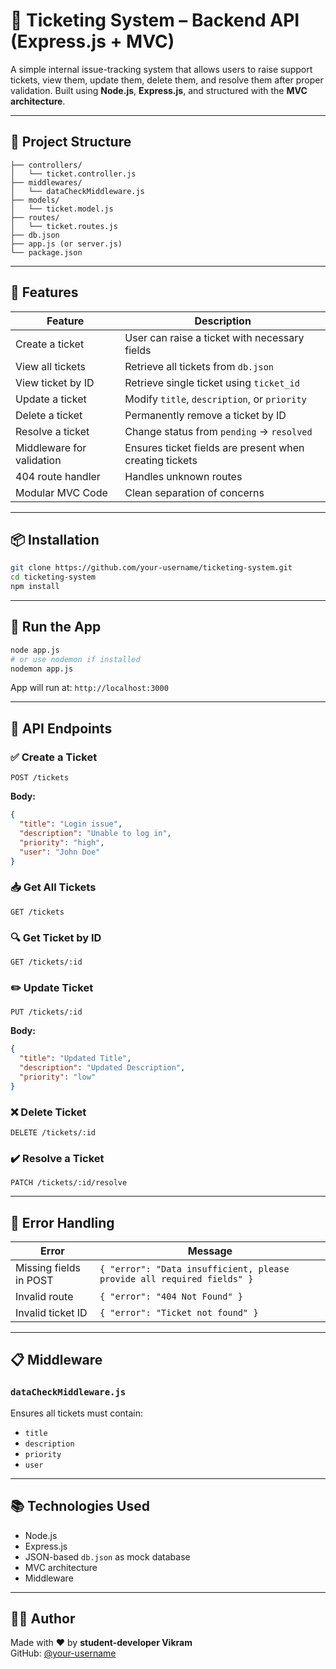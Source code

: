
# 📮 Ticketing System – Backend API (Express.js + MVC)

A simple internal issue-tracking system that allows users to raise support tickets, view them, update them, delete them, and resolve them after proper validation. Built using **Node.js**, **Express.js**, and structured with the **MVC architecture**.

---

## 📁 Project Structure

```
├── controllers/
│   └── ticket.controller.js
├── middlewares/
│   └── dataCheckMiddleware.js
├── models/
│   └── ticket.model.js
├── routes/
│   └── ticket.routes.js
├── db.json
├── app.js (or server.js)
└── package.json
```

---

## 🧠 Features

| Feature                        | Description                                               |
|-------------------------------|-----------------------------------------------------------|
| Create a ticket               | User can raise a ticket with necessary fields             |
| View all tickets              | Retrieve all tickets from `db.json`                       |
| View ticket by ID             | Retrieve single ticket using `ticket_id`                  |
| Update a ticket               | Modify `title`, `description`, or `priority`              |
| Delete a ticket               | Permanently remove a ticket by ID                         |
| Resolve a ticket              | Change status from `pending` → `resolved`                 |
| Middleware for validation     | Ensures ticket fields are present when creating tickets   |
| 404 route handler             | Handles unknown routes                                    |
| Modular MVC Code              | Clean separation of concerns                              |

---

## 📦 Installation

```bash
git clone https://github.com/your-username/ticketing-system.git
cd ticketing-system
npm install
```

---

## 🚀 Run the App

```bash
node app.js
# or use nodemon if installed
nodemon app.js
```

App will run at: `http://localhost:3000`

---

## 🔌 API Endpoints

### ✅ Create a Ticket

```http
POST /tickets
```
**Body:**
```json
{
  "title": "Login issue",
  "description": "Unable to log in",
  "priority": "high",
  "user": "John Doe"
}
```

### 📥 Get All Tickets

```http
GET /tickets
```

### 🔍 Get Ticket by ID

```http
GET /tickets/:id
```

### ✏️ Update Ticket

```http
PUT /tickets/:id
```
**Body:**
```json
{
  "title": "Updated Title",
  "description": "Updated Description",
  "priority": "low"
}
```

### ❌ Delete Ticket

```http
DELETE /tickets/:id
```

### ✔️ Resolve a Ticket

```http
PATCH /tickets/:id/resolve
```

---

## 🚫 Error Handling

| Error                          | Message                                                     |
|-------------------------------|-------------------------------------------------------------|
| Missing fields in POST        | `{ "error": "Data insufficient, please provide all required fields" }` |
| Invalid route                 | `{ "error": "404 Not Found" }`                             |
| Invalid ticket ID             | `{ "error": "Ticket not found" }`                          |

---

## 📋 Middleware

### `dataCheckMiddleware.js`
Ensures all tickets must contain:  
- `title`
- `description`
- `priority`
- `user`

---

## 📚 Technologies Used

- Node.js
- Express.js
- JSON-based `db.json` as mock database
- MVC architecture
- Middleware

---

## 👨‍💻 Author

Made with ❤️ by **student-developer Vikram**  
GitHub: [@your-username](https://github.com/your-username)

